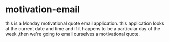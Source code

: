 # motivation-email

this is a Monday motivational quote email application.
this application looks at the current date and time and if it happens to be a particular day of the week ,then we're going to  email ourselves a motivational quote.

